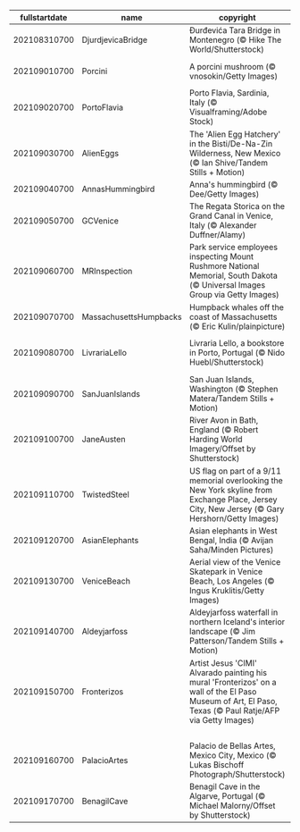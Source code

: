 |fullstartdate|name|copyright|title|image|
|--|--|--|--|--|
202108310700|DjurdjevicaBridge|Đurđevića Tara Bridge in Montenegro (© Hike The World/Shutterstock)|Bridge over the River Tara|![](/en-US/2021/09/202108310700DjurdjevicaBridge.jpg)|
202109010700|Porcini|A porcini mushroom (© vnosokin/Getty Images)|It's National Mushroom Month!|![](/en-US/2021/09/202109010700Porcini.jpg)|
202109020700|PortoFlavia|Porto Flavia, Sardinia, Italy (© Visualframing/Adobe Stock)|A cliffside harbor in Sardinia|![](/en-US/2021/09/202109020700PortoFlavia.jpg)|
202109030700|AlienEggs|The 'Alien Egg Hatchery' in the Bisti/De-Na-Zin Wilderness, New Mexico (© Ian Shive/Tandem Stills + Motion)|Welcome to the 'Alien Egg Hatchery'|![](/en-US/2021/09/202109030700AlienEggs.jpg)|
202109040700|AnnasHummingbird|Anna's hummingbird (© Dee/Getty Images)|Humming along|![](/en-US/2021/09/202109040700AnnasHummingbird.jpg)|
202109050700|GCVenice|The Regata Storica on the Grand Canal in Venice, Italy (© Alexander Duffner/Alamy)|Venice's grand regatta|![](/en-US/2021/09/202109050700GCVenice.jpg)|
202109060700|MRInspection|Park service employees inspecting Mount Rushmore National Memorial, South Dakota (© Universal Images Group via Getty Images)|All in a day's work|![](/en-US/2021/09/202109060700MRInspection.jpg)|
202109070700|MassachusettsHumpbacks|Humpback whales off the coast of Massachusetts (© Eric Kulin/plainpicture)|Whale hello there!|![](/en-US/2021/09/202109070700MassachusettsHumpbacks.jpg)|
202109080700|LivrariaLello|Livraria Lello, a bookstore in Porto, Portugal (© Nido Huebl/Shutterstock)|Enter the magical world of Livraria Lello|![](/en-US/2021/09/202109080700LivrariaLello.jpg)|
202109090700|SanJuanIslands|San Juan Islands, Washington (© Stephen Matera/Tandem Stills + Motion)|Islands of the Salish Sea|![](/en-US/2021/09/202109090700SanJuanIslands.jpg)|
202109100700|JaneAusten|River Avon in Bath, England (© Robert Harding World Imagery/Offset by Shutterstock)|Celebrating all things Austen|![](/en-US/2021/09/202109100700JaneAusten.jpg)|
202109110700|TwistedSteel|US flag on part of a 9/11 memorial overlooking the New York skyline from Exchange Place, Jersey City, New Jersey (© Gary Hershorn/Getty Images)|20 years later|![](/en-US/2021/09/202109110700TwistedSteel.jpg)|
202109120700|AsianElephants|Asian elephants in West Bengal, India (© Avijan Saha/Minden Pictures)|A grand event|![](/en-US/2021/09/202109120700AsianElephants.jpg)|
202109130700|VeniceBeach|Aerial view of the Venice Skatepark in Venice Beach, Los Angeles (© Ingus Kruklitis/Getty Images)|Sand, sun, and sk8ers|![](/en-US/2021/09/202109130700VeniceBeach.jpg)|
202109140700|Aldeyjarfoss|Aldeyjarfoss waterfall in northern Iceland's interior landscape (© Jim Patterson/Tandem Stills + Motion)|Behold the mighty Aldeyjarfoss|![](/en-US/2021/09/202109140700Aldeyjarfoss.jpg)|
202109150700|Fronterizos|Artist Jesus 'CIMI' Alvarado painting his mural 'Fronterizos' on a wall of the El Paso Museum of Art, El Paso, Texas (© Paul Ratje/AFP via Getty Images)|It's National Hispanic Heritage Month|![](/en-US/2021/09/202109150700Fronterizos.jpg)|
||||![](/en-US/2021/09/.jpg)|
202109160700|PalacioArtes|Palacio de Bellas Artes, Mexico City, Mexico (© Lukas Bischoff Photograph/Shutterstock)|A cry for independence|![](/en-US/2021/09/202109160700PalacioArtes.jpg)|
202109170700|BenagilCave|Benagil Cave in the Algarve, Portugal (© Michael Malorny/Offset by Shutterstock)|Eye of the cave|![](/en-US/2021/09/202109170700BenagilCave.jpg)|
